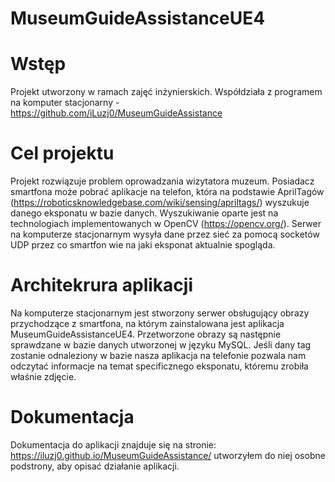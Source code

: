 # MuseumGuideAssistanceUE4
# Wstęp
Projekt utworzony w ramach zajęć inżynierskich. Współdziała z programem na komputer stacjonarny - https://github.com/iLuzj0/MuseumGuideAssistance

# Cel projektu
Projekt rozwiązuje problem oprowadzania wizytatora muzeum. Posiadacz smartfona może pobrać aplikacje na telefon, która na podstawie AprilTagów (https://roboticsknowledgebase.com/wiki/sensing/apriltags/) wyszukuje danego eksponatu w bazie danych. Wyszukiwanie oparte jest na technologiach implementowanych w OpenCV (https://opencv.org/). Serwer na komputerze stacjonarnym wysyła dane przez sieć za pomocą socketów UDP przez co smartfon wie na jaki eksponat aktualnie spogląda.

# Architekrura aplikacji
Na komputerze stacjonarnym jest stworzony serwer obsługujący obrazy przychodzące z smartfona, na którym zainstalowana jest aplikacja MuseumGuideAssistanceUE4. Przetworzone obrazy są następnie sprawdzane w bazie danych utworzonej w języku MySQL. Jeśli dany tag zostanie odnaleziony w bazie nasza aplikacja na telefonie pozwala nam odczytać informacje na temat specificznego eksponatu, któremu zrobiła właśnie zdjęcie.

# Dokumentacja
Dokumentacja do aplikacji znajduje się na stronie: https://iluzj0.github.io/MuseumGuideAssistance/ utworzyłem do niej osobne podstrony, aby opisać działanie aplikacji.
